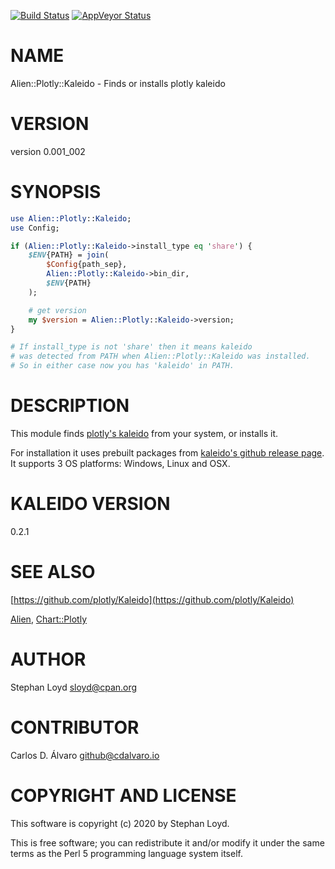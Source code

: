 [![Build Status](https://travis-ci.org/stphnlyd/perl5-Alien-Plotly-Kaleido.svg?branch=master)](https://travis-ci.org/stphnlyd/perl5-Alien-Plotly-Kaleido)
[![AppVeyor Status](https://ci.appveyor.com/api/projects/status/github/stphnlyd/perl5-Alien-Plotly-Kaleido?branch=master&svg=true)](https://ci.appveyor.com/project/stphnlyd/perl5-Alien-Plotly-Kaleido)

# NAME

Alien::Plotly::Kaleido - Finds or installs plotly kaleido

# VERSION

version 0.001\_002

# SYNOPSIS

```perl
use Alien::Plotly::Kaleido;
use Config;

if (Alien::Plotly::Kaleido->install_type eq 'share') {
    $ENV{PATH} = join(
        $Config{path_sep},
        Alien::Plotly::Kaleido->bin_dir,
        $ENV{PATH}
    );

    # get version
    my $version = Alien::Plotly::Kaleido->version;
}

# If install_type is not 'share' then it means kaleido
# was detected from PATH when Alien::Plotly::Kaleido was installed.
# So in either case now you has 'kaleido' in PATH.
```

# DESCRIPTION

This module finds [plotly's kaleido](https://github.com/plotly/Kaleido)
from your system, or installs it.

For installation it uses prebuilt packages from
[kaleido's github release page](https://github.com/plotly/Kaleido/releases).
It supports 3 OS platforms: Windows, Linux and OSX.

# KALEIDO VERSION

0.2.1

# SEE ALSO

[https://github.com/plotly/Kaleido](https://github.com/plotly/Kaleido)

[Alien](https://metacpan.org/pod/Alien), 
[Chart::Plotly](https://metacpan.org/pod/Chart%3A%3APlotly)

# AUTHOR

Stephan Loyd <sloyd@cpan.org>

# CONTRIBUTOR

Carlos D. Álvaro <github@cdalvaro.io>

# COPYRIGHT AND LICENSE

This software is copyright (c) 2020 by Stephan Loyd.

This is free software; you can redistribute it and/or modify it under
the same terms as the Perl 5 programming language system itself.
